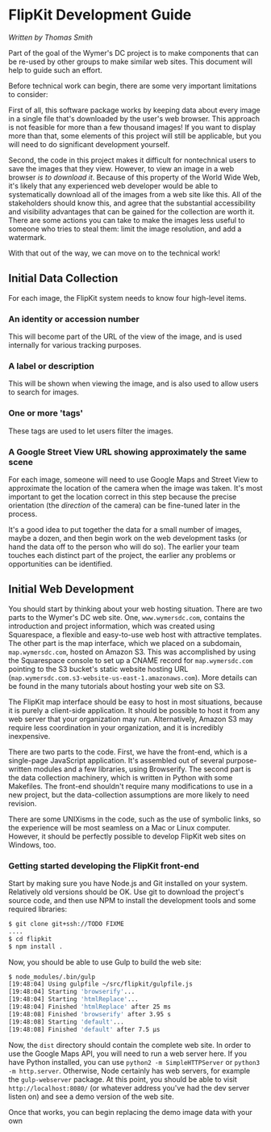 # FlipKit Development Guide

*Written by Thomas Smith*

Part of the goal of the Wymer's DC project is to make components that
can be re-used by other groups to make similar web sites.  This document
will help to guide such an effort.

Before technical work can begin, there are some very important
limitations to consider:

First of all, this software package works by keeping data about every
image in a single file that's downloaded by the user's web browser.
This approach is not feasible for more than a few thousand images!  If
you want to display more than that, some elements of this project will
still be applicable, but you will need to do significant development
yourself.

Second, the code in this project makes it difficult for nontechnical
users to save the images that they view.  However, to view an image in a
web browser *is to download it*.  Because of this property of the World
Wide Web, it's likely that any experienced web developer would be able
to systematically download all of the images from a web site like this.
All of the stakeholders should know this, and agree that the substantial
accessibility and visibility advantages that can be gained for the
collection are worth it.  There are some actions you can take to make
the images less useful to someone who tries to steal them: limit the
image resolution, and add a watermark.

With that out of the way, we can move on to the technical work!

## Initial Data Collection

For each image, the FlipKit system needs to know four high-level items.

### An identity or accession number

This will become part of the URL of the view of the image, and is used
internally for various tracking purposes.

### A label or description

This will be shown when viewing the image, and is also used to allow
users to search for images.

### One or more 'tags'

These tags are used to let users filter the images.

### A Google Street View URL showing approximately the same scene

For each image, someone will need to use Google Maps and Street View to
approximate the location of the camera when the image was taken.  It's
most important to get the location correct in this step because the
precise orientation (the *direction* of the camera) can be fine-tuned
later in the process.

It's a good idea to put together the data for a small number of images,
maybe a dozen, and then begin work on the web development tasks (or hand
the data off to the person who will do so).  The earlier your team
touches each distinct part of the project, the earlier any problems or
opportunities can be identified.

## Initial Web Development

You should start by thinking about your web hosting situation.  There
are two parts to the Wymer's DC web site.  One, `www.wymersdc.com`,
contains the introduction and project information, which was created
using Squarespace, a flexible and easy-to-use web host with attractive
templates.  The other part is the map interface, which we placed on a
subdomain, `map.wymersdc.com`, hosted on Amazon S3.  This was
accomplished by using the Squarespace console to set up a CNAME record
for `map.wymersdc.com` pointing to the S3 bucket's static website
hosting URL (`map.wymersdc.com.s3-website-us-east-1.amazonaws.com`).
More details can be found in the many tutorials about hosting your web
site on S3.

The FlipKit map interface should be easy to host in most situations,
because it is purely a client-side application.  It should be possible
to host it from any web server that your organization may run.
Alternatively, Amazon S3 may require less coordination in your
organization, and it is incredibly inexpensive.

There are two parts to the code.  First, we have the front-end, which is
a single-page JavaScript application.  It's assembled out of several
purpose-written modules and a few libraries, using Browserify.  The
second part is the data collection machinery, which is written in Python
with some Makefiles.  The front-end shouldn't require many modifications
to use in a new project, but the data-collection assumptions are more
likely to need revision.

There are some UNIXisms in the code, such as the use of symbolic links,
so the experience will be most seamless on a Mac or Linux computer.
However, it should be perfectly possible to develop FlipKit web sites on
Windows, too.

### Getting started developing the FlipKit front-end

Start by making sure you have Node.js and Git installed on your system.
Relatively old versions should be OK.  Use git to download the project's
source code, and then use NPM to install the development tools and some
required libraries:

```bash
$ git clone git+ssh://TODO FIXME
....
$ cd flipkit
$ npm install .
```

Now, you should be able to use Gulp to build the web site:

```bash
$ node_modules/.bin/gulp
[19:48:04] Using gulpfile ~/src/flipkit/gulpfile.js
[19:48:04] Starting 'browserify'...
[19:48:04] Starting 'htmlReplace'...
[19:48:04] Finished 'htmlReplace' after 25 ms
[19:48:08] Finished 'browserify' after 3.95 s
[19:48:08] Starting 'default'...
[19:48:08] Finished 'default' after 7.5 μs
```

Now, the `dist` directory should contain the complete web site.  In
order to use the Google Maps API, you will need to run a web server
here.  If you have Python installed, you can use `python2 -m
SimpleHTTPServer` or `python3 -m http.server`.  Otherwise, Node
certainly has web servers, for example the `gulp-webserver` package.
At this point, you should be able to visit `http://localhost:8080/` (or
whatever address you've had the dev server listen on) and see a demo
version of the web site.

Once that works, you can begin replacing the demo image data with your
own
